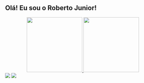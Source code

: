 ## Olá! Eu sou o Roberto Junior!
<div align="center">
  <a href="https://github.com/robertojunioor">
  <img height="180em" src="https://github-readme-stats.vercel.app/api?username=robertojunioor&show_icons=true&theme=midnight-purple&include_all_commits=true&count_private=true">
  <img height="180em" src="https://github-readme-stats.vercel.app/api/top-langs?username=robertojunioor&layout=compact&langs_count=7&theme=nightowl"/>
</div>
  
<div> 
  <a href="https://instagram.com/robertojuunior_" 
     target="_blank"><img src="https://img.shields.io/badge/-Instagram-%23E4405F?style=for-the-badge&logo=instagram&logoColor=white" target="_blank"></a>
  <a href="https://www.linkedin.com/in/roberto-sanches-504947171/" 
     target="_blank"><img src="https://img.shields.io/badge/-LinkedIn-%230077B5?style=for-the-badge&logo=linkedin&logoColor=white" target="_blank"></a> 
</div>
